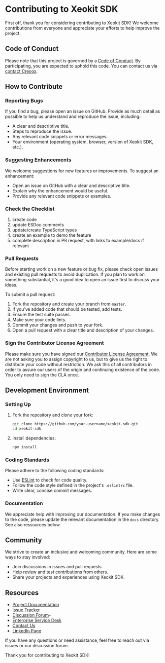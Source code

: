 # Contributing to Xeokit SDK

First off, thank you for considering contributing to Xeokit SDK! We welcome contributions from everyone and appreciate your efforts to help improve the project.

## Code of Conduct

Please note that this project is governed by a [Code of Conduct](CODE_OF_CONDUCT.md). By participating, you are expected to uphold this code. You can contact us via [contact Creoox](https://creoox.com/en/contact/).

## How to Contribute

### Reporting Bugs

If you find a bug, please open an issue on GitHub. Provide as much detail as possible to help us understand and reproduce the issue, including:
- A clear and descriptive title.
- Steps to reproduce the issue.
- Any relevant code snippets or error messages.
- Your environment (operating system, browser, version of Xeokit SDK, etc.).

### Suggesting Enhancements

We welcome suggestions for new features or improvements. To suggest an enhancement:
- Open an issue on GitHub with a clear and descriptive title.
- Explain why the enhancement would be useful.
- Provide any relevant code snippets or examples.

### Check the Checklist
1. create code
2. update ESDoc comments
3. update/create TypeScript types
4. create an example to demo the feature
5. complete description in PR request, with links to example/docs if relevant

### Pull Requests

Before starting work on a new feature or bug fix, please check open issues and existing pull requests to avoid duplication. If you plan to work on something substantial, it's a good idea to open an issue first to discuss your ideas.

To submit a pull request:
1. Fork the repository and create your branch from `master`.
2. If you've added code that should be tested, add tests.
3. Ensure the test suite passes.
4. Make sure your code lints.
5. Commit your changes and push to your fork.
6. Open a pull request with a clear title and description of your changes.

### Sign the Contributor License Agreement

Please make sure you have signed our [Contributor License Agreement](Link!). We are not asking you to assign copyright to us, but to give us the right to distribute your code without restriction. We ask this of all contributors in order to assure our users of the origin and continuing existence of the code. You only need to sign the CLA once.

## Development Environment

### Setting Up

1. Fork the repository and clone your fork:
   ```sh
   git clone https://github.com/your-username/xeokit-sdk.git
   cd xeokit-sdk
   ```
2. Install dependencies:
   ```sh
   npm install
   ```

### Coding Standards

Please adhere to the following coding standards:
- Use [ESLint](https://eslint.org/) to check for code quality.
- Follow the code style defined in the project's `.eslintrc` file.
- Write clear, concise commit messages.

### Documentation

We appreciate help with improving our documentation. If you make changes to the code, please update the relevant documentation in the `docs` directory. See also ressources below.

## Community

We strive to create an inclusive and welcoming community. Here are some ways to stay involved:
- Join discussions in issues and pull requests.
- Help review and test contributions from others.
- Share your projects and experiences using Xeokit SDK.

## Resources

- [Project Documentation](https://xeokit.notion.site/xeokit-Documentation-4598591fcedb4889bf8896750651f74e)
- [Issue Tracker](https://github.com/xeokit/xeokit-sdk/issues)
- [Discussion Forum](https://github.com/xeokit/xeokit-sdk/discussions)- 
- [Enterprise Service Desk](https://creoox.atlassian.net/servicedesk/customer/portal/1)
- [Contact Us](https://creoox.com/en/contact/)
- [LinkedIn Page](https://www.linkedin.com/showcase/xeokit/)

If you have any questions or need assistance, feel free to reach out via issues or our discussion forum.

Thank you for contributing to Xeokit SDK!
